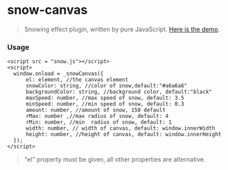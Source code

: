 # snow-canvas
> Snowing effect plugin, written by pure JavaScript. [Here is the demo](https://therefor.github.io/snow-canvas/). 

### Usage 
``` 
<script src = "snow.js"></script> 
<script> 
  window.onload = _snowCanvas({ 
      el: element, //the canvas element      
      snowColor: string, //color of snow,default:"#a6a6a6" 
      backgroundColor: string, //background color, default:"black" 
      maxSpeed: number, //max speed of snow, default: 3.5  
      minSpeed: number, //min speed of snow, default: 0.3 
      amount: number, //amount of snow, 150 default 
      rMax: number ,//max radius of snow, default: 4 
      rMin: number, //min  radius of snow, default: 1 
      width: number, // width of canvas, default: window.innerWidth 
      height: number, //height of canvas, default: window.innerHeight 
  });
</script>
``` 

> "el" property must be given, all other properties are alternative. 